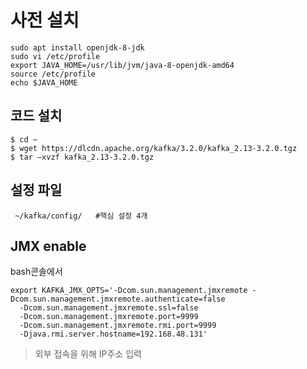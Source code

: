 
# 사전 설치

```
sudo apt install openjdk-8-jdk
sudo vi /etc/profile
export JAVA_HOME=/usr/lib/jvm/java-8-openjdk-amd64
source /etc/profile
echo $JAVA_HOME
```

## 코드 설치 

```
$ cd ~
$ wget https://dlcdn.apache.org/kafka/3.2.0/kafka_2.13-3.2.0.tgz
$ tar –xvzf kafka_2.13-3.2.0.tgz
```

## 설정 파일
```
 ~/kafka/config/   #핵심 설정 4개 
```

## JMX enable
bash콘솔에서 
```
export KAFKA_JMX_OPTS='-Dcom.sun.management.jmxremote -Dcom.sun.management.jmxremote.authenticate=false 
  -Dcom.sun.management.jmxremote.ssl=false 
  -Dcom.sun.management.jmxremote.port=9999 
  -Dcom.sun.management.jmxremote.rmi.port=9999 
  -Djava.rmi.server.hostname=192.168.48.131'
```
> 외부 접속을 위해 IP주소 입력
